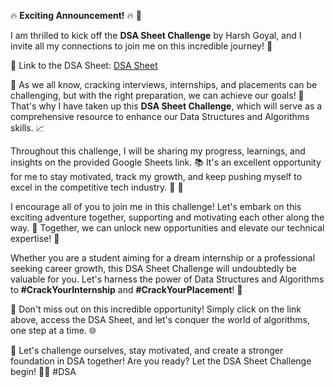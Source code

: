 🔥 **Exciting Announcement!** 🔥 🚀

I am thrilled to kick off the **DSA Sheet Challenge** by Harsh Goyal, and I invite all my connections to join me on this incredible journey! 🌟

🔗 Link to the DSA Sheet: [DSA Sheet](https://docs.google.com/spreadsheets/d/1SYJkix_5ScgK8ydxbo5Q7fhdg7xmBJzvRamgZI46OFQ/edit?usp=sharing)

💼 As we all know, cracking interviews, internships, and placements can be challenging, but with the right preparation, we can achieve our goals! 💪 That's why I have taken up this **DSA Sheet Challenge**, which will serve as a comprehensive resource to enhance our Data Structures and Algorithms skills. 📈

Throughout this challenge, I will be sharing my progress, learnings, and insights on the provided Google Sheets link. 📚 It's an excellent opportunity for me to stay motivated, track my growth, and keep pushing myself to excel in the competitive tech industry. 🚀 🌟

I encourage all of you to join me in this challenge! Let's embark on this exciting adventure together, supporting and motivating each other along the way. 🤝 Together, we can unlock new opportunities and elevate our technical expertise! 💼

Whether you are a student aiming for a dream internship or a professional seeking career growth, this DSA Sheet Challenge will undoubtedly be valuable for you. Let's harness the power of Data Structures and Algorithms to **#CrackYourInternship** and **#CrackYourPlacement**! 💼

📌 Don't miss out on this incredible opportunity! Simply click on the link above, access the DSA Sheet, and let's conquer the world of algorithms, one step at a time. 🌐

🎉 Let's challenge ourselves, stay motivated, and create a stronger foundation in DSA together! Are you ready? Let the DSA Sheet Challenge begin! 🚀🔥 #DSA

